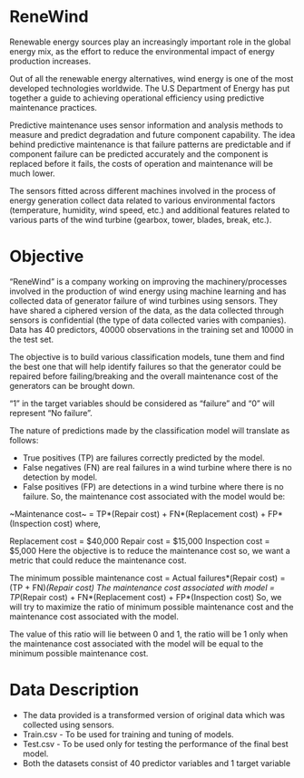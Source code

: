 # ReneWind

Renewable energy sources play an increasingly important role in the global energy mix, as the effort to reduce the environmental impact of energy production increases.

Out of all the renewable energy alternatives, wind energy is one of the most developed technologies worldwide. The U.S Department of Energy has put together a guide to achieving operational efficiency using predictive maintenance practices.

Predictive maintenance uses sensor information and analysis methods to measure and predict degradation and future component capability. The idea behind predictive maintenance is that failure patterns are predictable and if component failure can be predicted accurately and the component is replaced before it fails, the costs of operation and maintenance will be much lower.

The sensors fitted across different machines involved in the process of energy generation collect data related to various environmental factors (temperature, humidity, wind speed, etc.) and additional features related to various parts of the wind turbine (gearbox, tower, blades, break, etc.).


# Objective

“ReneWind” is a company working on improving the machinery/processes involved in the production of wind energy using machine learning and has collected data of generator failure of wind turbines using sensors. They have shared a ciphered version of the data, as the data collected through sensors is confidential (the type of data collected varies with companies). Data has 40 predictors, 40000 observations in the training set and 10000 in the test set.

The objective is to build various classification models, tune them and find the best one that will help identify failures so that the generator could be repaired before failing/breaking and the overall maintenance cost of the generators can be brought down.

“1” in the target variables should be considered as “failure” and “0” will represent “No failure”.

The nature of predictions made by the classification model will translate as follows:

  * True positives (TP) are failures correctly predicted by the model.
  * False negatives (FN) are real failures in a wind turbine where there is no detection by model.
  * False positives (FP) are detections in a wind turbine where there is no failure.
So, the maintenance cost associated with the model would be:

~Maintenance cost~ = TP*(Repair cost) + FN*(Replacement cost) + FP*(Inspection cost) where,

Replacement cost = $40,000
Repair cost = $15,000
Inspection cost = $5,000
Here the objective is to reduce the maintenance cost so, we want a metric that could reduce the maintenance cost.

The minimum possible maintenance cost = Actual failures*(Repair cost) = (TP + FN)*(Repair cost)
The maintenance cost associated with model = TP*(Repair cost) + FN*(Replacement cost) + FP*(Inspection cost)
So, we will try to maximize the ratio of minimum possible maintenance cost and the maintenance cost associated with the model.

The value of this ratio will lie between 0 and 1, the ratio will be 1 only when the maintenance cost associated with the model will be equal to the minimum possible maintenance cost.

# Data Description

* The data provided is a transformed version of original data which was collected using sensors.
* Train.csv - To be used for training and tuning of models.
* Test.csv - To be used only for testing the performance of the final best model.
* Both the datasets consist of 40 predictor variables and 1 target variable
